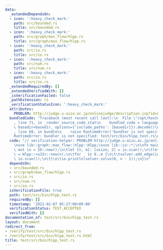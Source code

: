 ```yaml
---
data:
  _extendedDependsOn:
  - icon: ':heavy_check_mark:'
    path: src/bounded.rs
    title: src/bounded.rs
  - icon: ':heavy_check_mark:'
    path: src/graph/max_flow/hlpp.rs
    title: src/graph/max_flow/hlpp.rs
  - icon: ':heavy_check_mark:'
    path: src/io.rs
    title: src/io.rs
  - icon: ':heavy_check_mark:'
    path: src/num.rs
    title: src/num.rs
  - icon: ':heavy_check_mark:'
    path: src/zo.rs
    title: src/zo.rs
  _extendedRequiredBy: []
  _extendedVerifiedWith: []
  _isVerificationFailed: false
  _pathExtension: rs
  _verificationStatusIcon: ':heavy_check_mark:'
  attributes:
    PROBLEM: http://judge.u-aizu.ac.jp/onlinejudge/description.jsp?id=GRL_6_A
  bundledCode: "Traceback (most recent call last):\n  File \"/opt/hostedtoolcache/Python/3.9.1/x64/lib/python3.9/site-packages/onlinejudge_verify/documentation/build.py\"\
    , line 71, in _render_source_code_stat\n    bundled_code = language.bundle(stat.path,\
    \ basedir=basedir, options={'include_paths': [basedir]}).decode()\n  File \"/opt/hostedtoolcache/Python/3.9.1/x64/lib/python3.9/site-packages/onlinejudge_verify/languages/user_defined.py\"\
    , line 68, in bundle\n    raise RuntimeError('bundler is not specified: {}'.format(path.as_posix()))\n\
    RuntimeError: bundler is not specified: test/src/bin/hlpp_test.rs\n"
  code: "// verification-helper: PROBLEM http://judge.u-aizu.ac.jp/onlinejudge/description.jsp?id=GRL_6_A\n\
    \nuse lib::graph::max_flow::hlpp::Hlpp;\nuse lib::io::*;\n\nfn main() {\n\tlet\
    \ mut io = IO::new();\n\tlet [n, m]: [usize; 2] = io.scan();\n\tlet mut solver\
    \ = Hlpp::<u32>::new(n);\n\tfor _ in 0..m {\n\t\tsolver.add_edge(io.scan(), io.scan(),\
    \ io.scan());\n\t}\n\tio.println(solver.solve(0, n - 1));\n}\n"
  dependsOn:
  - src/bounded.rs
  - src/graph/max_flow/hlpp.rs
  - src/io.rs
  - src/num.rs
  - src/zo.rs
  isVerificationFile: true
  path: test/src/bin/hlpp_test.rs
  requiredBy: []
  timestamp: '2021-02-07 05:27:00+09:00'
  verificationStatus: TEST_ACCEPTED
  verifiedWith: []
documentation_of: test/src/bin/hlpp_test.rs
layout: document
redirect_from:
- /verify/test/src/bin/hlpp_test.rs
- /verify/test/src/bin/hlpp_test.rs.html
title: test/src/bin/hlpp_test.rs
---
```

